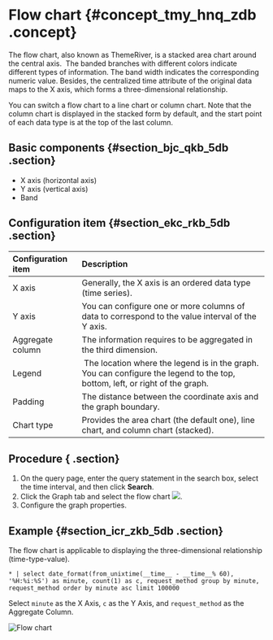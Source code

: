 # Flow chart {#concept_tmy_hnq_zdb .concept}

The flow chart, also known as ThemeRiver, is a stacked area chart around the central axis.  The banded branches with different colors indicate different types of information. The band width indicates the corresponding numeric value. Besides, the centralized time attribute of the original data maps to the X axis, which forms a three-dimensional relationship.

You can switch a flow chart to a line chart or column chart. Note that the column chart is displayed in the stacked form by default, and the start point of each data type is at the top of the last column.

## Basic components {#section_bjc_qkb_5db .section}

-   X axis \(horizontal axis\)
-   Y axis \(vertical axis\)
-   Band

## Configuration item {#section_ekc_rkb_5db .section}

|Configuration item|Description|
|:-----------------|:----------|
|X axis|Generally, the X axis is an ordered data type \(time series\).|
|Y axis|You can configure one or more columns of data to correspond to the value interval of the Y axis.|
|Aggregate column|The information requires to be aggregated in the third dimension.|
|Legend| The location where the legend is in the graph. You can configure the legend to the top, bottom, left, or right of the graph. |
|Padding|The distance between the coordinate axis and the graph boundary.|
|Chart type|Provides the area chart \(the default one\), line chart, and column chart \(stacked\).|

## Procedure { .section}

1.  On the query page, enter the query statement in the search box, select the time interval, and then click **Search**.
2.  Click the Graph tab and select the flow chart ![](https://cdn.yuque.com/lark/2018/png/60648/1523259620923-eda62d27-7223-4054-9eef-42825f52f2ae.png).
3.  Configure the graph properties.

## Example {#section_icr_zkb_5db .section}

The flow chart is applicable to displaying the three-dimensional relationship \(time-type-value\).

```
* | select date_format(from_unixtime(__time__ - __time__% 60), '%H:%i:%S') as minute, count(1) as c, request_method group by minute, request_method order by minute asc limit 100000
```

Select `minute` as the X Axis, `c` as the Y Axis, and `request_method` as the Aggregate Column.

![](images/5737_en-US.png "Flow chart")

